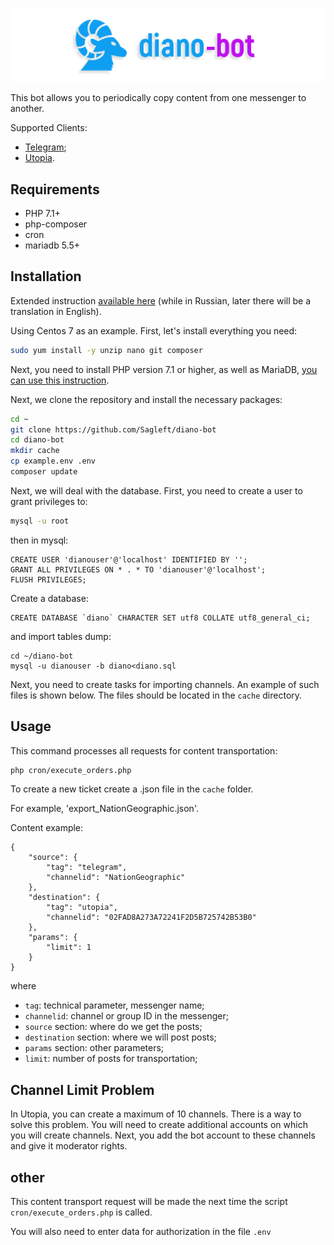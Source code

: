 
![logo](https://github.com/Sagleft/diano-bot/raw/master/logo.png)

This bot allows you to periodically copy content from one messenger to another.

Supported Clients:

* [Telegram](https://telegram.org/);
* [Utopia](https://u.is/).

## Requirements

* PHP 7.1+
* php-composer
* cron
* mariadb 5.5+

## Installation

Extended instruction [available here](https://gist.github.com/Sagleft/1ec700b47e6e8b59d1599385d7139829) (while in Russian, later there will be a translation in English).

Using Centos 7 as an example. First, let's install everything you need:

```bash
sudo yum install -y unzip nano git composer
```

Next, you need to install PHP version 7.1 or higher, as well as MariaDB, [you can use this instruction](https://github.com/Sagleft/install-lamp/blob/master/centos7_lamp.sh).

Next, we clone the repository and install the necessary packages:

```bash
cd ~
git clone https://github.com/Sagleft/diano-bot
cd diano-bot
mkdir cache
cp example.env .env
composer update
```



Next, we will deal with the database. First, you need to create a user to grant privileges to:

```bash
mysql -u root
```

then in mysql:

```
CREATE USER 'dianouser'@'localhost' IDENTIFIED BY '';
GRANT ALL PRIVILEGES ON * . * TO 'dianouser'@'localhost';
FLUSH PRIVILEGES;
```

Create a database:

```
CREATE DATABASE `diano` CHARACTER SET utf8 COLLATE utf8_general_ci;
```

and import tables dump:

```
cd ~/diano-bot
mysql -u dianouser -b diano<diano.sql
```

Next, you need to create tasks for importing channels. An example of such files is shown below. The files should be located in the `cache` directory.

## Usage

This command processes all requests for content transportation:

```bash
php cron/execute_orders.php
```

To create a new ticket create a .json file in the `cache` folder.

For example, 'export_NationGeographic.json'.

Content example:

```
{
	"source": {
		"tag": "telegram",
		"channelid": "NationGeographic"
	},
	"destination": {
		"tag": "utopia",
		"channelid": "02FAD8A273A72241F2D5B725742B53B0"
	},
	"params": {
		"limit": 1
	}
}
```

where
* `tag`: technical parameter, messenger name;
* `channelid`: channel or group ID in the messenger;
* `source` section: where do we get the posts;
* `destination` section: where we will post posts;
* `params` section: other parameters;
* `limit`: number of posts for transportation;

## Channel Limit Problem

In Utopia, you can create a maximum of 10 channels. There is a way to solve this problem. You will need to create additional accounts on which you will create channels. Next, you add the bot account to these channels and give it moderator rights.

## other

This content transport request will be made the next time the script `cron/execute_orders.php` is called.

You will also need to enter data for authorization in the file `.env`
